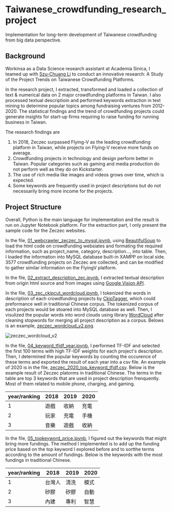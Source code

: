 # Taiwanese_crowdfunding_research_project
Implementation for long-term development of Taiwanese crowdfunding from big data perspective.

## Background
Workinsa as a Data Science research assistant at Academia Sinica, I teamed up with [Szu-Chuang Li](http://www.ic.tku.edu.tw/index.php/component/sppagebuilder/page/50-tommy.html) to conduct an innovative research: A Study of the Project Trends on Taiwanese Crowdfunding Platforms.

In the research project, I extracted, transformed and loaded a collection of text & numerical data on 2 major crowdfunding platforms in Taiwan. I also processed textual descriptioin and performed keywords extraction in text mining to determine popular topics among fundraising ventures from 2012-2020. The statistical findings and the trend of crowdfunding projects could generate insights for start-up firms requiring to raise funding for running business in Taiwan.

The research findings are 
1. In 2018, Zeczec surpassed Flying-V as the leading crowdfunding platform in Taiwan, while projects on Flying-V receive more funds on average.
2. Crowdfunding projects in technology and design perform better in Taiwan. Popular categories such as gaming and media production do not perform well as they do on Kickstarter.
3. The use of rich media like images and videos grows over time, which is expected.
4. Some keywords are frequently used in project descriptions but do not necessarily bring more income for the projects.

## Project Structure
Overall, Python is the main language for implementation and the result is run on Jupyter Notebook platform. For the extraction part, I only present the sample code for the Zeczec websites.

In the file, [01_webcrawler_zeczec_to_mysql.ipynb](https://github.com/ching870423/Taiwanese_crowdfunding_research_project/blob/main/01_webcrawler_zeczec_to_mysql.ipynb), using [BeautifulSoup](https://www.crummy.com/software/BeautifulSoup/bs4/doc/) to load the html code on crowdfunding websiates and formating the required information, such as project_name, category, description..., into table. Then, I loaded the information into MySQL database built-in XAMPP on local side. 3577 crowdfunding projects on Zeczec are collected, and can be modified to gather similar information on the FlyingV platform.

In the file, [02_extract_description_zec.ipynb](https://github.com/ching870423/Taiwanese_crowdfunding_research_project/blob/main/02_extract_description_zec.ipynb), I extracted textual description from origin html source and from images using [Google Vision API](https://cloud.google.com/vision/docs/ocr).

In the file, [03_zec_ckipcut_wordcloud.ipynb](https://github.com/ching870423/Taiwanese_crowdfunding_research_project/blob/main/03_zec_ckipcut_wordcloud.ipynb), I tokenized the words in description of each crowdfunding projects by [CkipTagger](https://github.com/ckiplab/ckiptagger), which could preformance well in traditional Chinese corpus. The tokenized corpus of each projects would be stoared into MySQL database as well. Then, I visulized the popular words into word clouds using library [WordCloud](https://pypi.org/project/wordcloud/) after cleaning stopwords for merging all project description as a corpus. Belows is an example, [zeczec_wordcloud_v2.png](https://github.com/ching870423/Taiwanese_crowdfunding_research_project/blob/main/zeczec_wordcloud_v2.png).

![zeczec_wordcloud_v2](https://user-images.githubusercontent.com/66129087/140638891-fde10687-4fbf-48e1-8b16-f33c557d03d5.png)

In the file, [04_keyword_tfidf_year.ipynb](https://github.com/ching870423/Taiwanese_crowdfunding_research_project/blob/main/04_keyword_tfidf_year.ipynb), I performed TF-IDF  and selected the first 100 terms with high TF-IDF weights for each project's description. Then, I determined the popular keywords by counting the occurence of these terms and exported the result of each year into a csv file. An example of 2020 is in the file, [zeczec_2020_top_keyword_tfidf.csv](https://github.com/ching870423/Taiwanese_crowdfunding_research_project/blob/main/zeczec_2020_top_keyword_tfidf.csv). Below is the example result of Zeczec platorms in traditional Chinese. The terms in the table are top 3 keywords that are used in project description frenquently. Most of them related to mobile phone, charging, and gaming.

|year/ranking|2018|2019|2020|
|---|---|---|---|
|1|遊戲|收納|充電|
|2|玩家|充電|手機|
|3|音樂|遊戲|收納|

In the file, [05_topkeyword_price.ipynb](https://github.com/ching870423/Taiwanese_crowdfunding_research_project/blob/main/05_topkeyword_price.ipynb), I figured out the keywords that might bring more fundings. The method I implemented is to add up the funding price based on the top keyword I explored before and to sortthe terms according to the amount of fundings. Below is the keywords with the most fundings in traditional Chinese.

|year/ranking|2018|2019|2020|
|---|---|---|---|
|1|台灣人|清洗|模式|
|2|矽膠|矽膠|自動|
|3|內建|專利|智慧|
